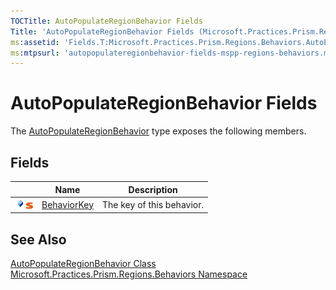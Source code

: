 ```yaml
---
TOCTitle: AutoPopulateRegionBehavior Fields
Title: 'AutoPopulateRegionBehavior Fields (Microsoft.Practices.Prism.Regions.Behaviors)'
ms:assetid: 'Fields.T:Microsoft.Practices.Prism.Regions.Behaviors.AutoPopulateRegionBehavior'
ms:mtpsurl: 'autopopulateregionbehavior-fields-mspp-regions-behaviors.md'
---
```


# AutoPopulateRegionBehavior Fields

The [AutoPopulateRegionBehavior](/patterns-practices/reference/autopopulateregionbehavior-class-mspp-regions-behaviors) type exposes the following members.

## Fields

<table>

<thead>
<tr class="header">
<th> </th>
<th>Name</th>
<th>Description</th>
</tr>
</thead>
<tbody>
<tr class="odd">
<td><img src="/patterns-practices/reference/images/public-field.gif" alt="Public field"/><img src="/patterns-practices/reference/images/static-member.gif" alt="Static member"/></td>
<td><a href="/patterns-practices/reference/autopopulateregionbehavior-behaviorkey-field-mspp-regions-behaviors" data-raw-source="[BehaviorKey](/patterns-practices/reference/autopopulateregionbehavior-behaviorkey-field-mspp-regions-behaviors)">BehaviorKey</a></td>

<td><div class="summary">
The key of this behavior.
</div></td>
</tr>
</tbody>
</table>

## See Also

[AutoPopulateRegionBehavior Class](/patterns-practices/reference/autopopulateregionbehavior-class-mspp-regions-behaviors)  
[Microsoft.Practices.Prism.Regions.Behaviors Namespace](/patterns-practices/reference/mspp-regions-behaviors-namespace)  